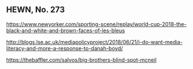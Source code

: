 ## HEWN, No. 273

https://www.newyorker.com/sporting-scene/replay/world-cup-2018-the-black-and-white-and-brown-faces-of-les-bleus

http://blogs.lse.ac.uk/mediapolicyproject/2018/06/21/i-do-want-media-literacy-and-more-a-response-to-danah-boyd/

https://thebaffler.com/salvos/big-brothers-blind-spot-mcneil
